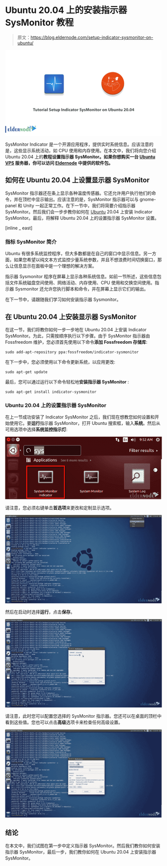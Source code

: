 # Ubuntu 20.04 上的安装指示器 SysMonitor 教程

> 原文：<https://blog.eldernode.com/setup-indicator-sysmonitor-on-ubuntu/>

![Tutorial Setup Indicator SysMonitor on Ubuntu 20.04](img/bde9a2bbfb9ac42976c2d18a32a4c088.png)

SysMonitor Indicator 是一个开源应用程序，提供实时系统信息。应该注意的是，这些显示系统活动，如 CPU 使用和内存使用。在本文中，我们将向您介绍 Ubuntu 20.04 上的**教程设置指示器 SysMonitor。如果你想购买一台 [Ubuntu VPS](https://eldernode.com/ubuntu-vps/) 服务器，你可以访问 [Eldernode](https://eldernode.com/) 中提供的软件包。**

## **如何在 Ubuntu 20.04 上设置显示器 SysMonitor**

SysMonitor 指示器还在条上显示各种温度传感器。它还允许用户执行他们的命令，并在顶栏中显示输出。应该注意的是，SysMonitor 指示器可以与 gnome-panel 和 Unity 一起正常工作。在下一节中，我们将简要介绍指示器 SysMonitor。然后我们会一步步教你如何在 [Ubuntu](https://blog.eldernode.com/tag/ubuntu/) 20.04 上安装 Indicator SysMonitor。最后，将解释 Ubuntu 20.04 上的设置指示器 SysMonitor 设置。

[inline _ east]

### **指标 SysMonitor** 简介

Ubuntu 有很多系统监控程序，但大多数都是在自己的窗口中显示信息。另一方面，如果您希望以纯文本方式监控少量系统参数，并且不想浪费时间切换窗口，那么让信息显示在面板中是一个理想的解决方案。

指示器 Sysmonitor 程序在屏幕上显示各种系统信息。如前一节所述，这些信息包括文件系统磁盘空间使用、网络活动、内存使用、CPU 使用和交换空间使用。指示器 Sysmonitor 还允许您执行脚本和命令，并在屏幕上显示它们的输出。

在下一节中，请跟随我们学习如何安装指示器 Sysmonitor。

## **在 Ubuntu 20.04 上安装显示器 SysMonitor**

在这一节，我们将教你如何一步一步地在 Ubuntu 20.04 上安装 Indicator SysMonitor。为此，只需按顺序执行以下步骤。由于 SysMonitor 指示器由 Fossfreedom 维护，您必须首先使用以下命令**添加 Fossfreedom 存储库**:

```
sudo add-apt-repository ppa:fossfreedom/indicator-sysmonitor
```

在下一步中，您必须使用以下命令更新系统，以应用更改:

```
sudo apt-get update
```

最后，您可以通过运行以下命令轻松地**安装指示器 SysMonitor** :

```
sudo apt-get install indicator-sysmonitor
```

### **Ubuntu 20.04 上的设置指示器 SysMonitor**

在上一节成功安装了 Indicator SysMonitor 之后，我们现在想教您如何设置和开始使用它。要**运行**指示器 SysMonitor，打开 Ubuntu 搜索框，输入**系统**。然后从可用选项中选择**系统监控指示灯**:

![how to start indicator system monitor](img/e71d90b6d6f744c03b8f74ba15276f85.png)

请注意，您必须右键单击**首选项**来更改和定制显示选项。

![how to setup indicator system monitor](img/966d4a375f383f822d72cb0b06310605.png)

然后在启动时选择**运行**，点击**保存**。

![configure indicator system monitor](img/b445255f988c3ca610f1735e26154caf.png)

请注意，此时您可以配置您选择的 SysMonitor 指示器。您还可以在桌面的顶栏中看到这些值。您也可以点击**高级**选项卡来检查任何高级设置。

![configuring indicator system monitor](img/6ea0598a9358c5e71028cd7b02564340.png)

## 结论

在本文中，我们试图在第一步中定义指示器 SysMonitor。然后我们教你如何安装指示器 SysMonitor，最后一步，我们教你如何在 Ubuntu 20.04 上安装指示器 SysMonitor。